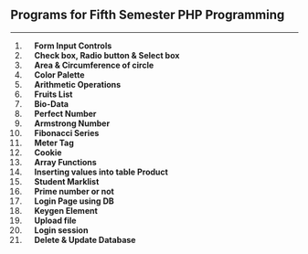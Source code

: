 ## Programs for Fifth Semester PHP Programming

---

01. &emsp; **Form Input Controls**
02. &emsp; **Check box, Radio button & Select box**
03. &emsp; **Area & Circumference of circle**
04. &emsp; **Color Palette**
05. &emsp; **Arithmetic Operations**
06. &emsp; **Fruits List**
07. &emsp; **Bio-Data**
08. &emsp; **Perfect Number**
09. &emsp; **Armstrong Number**
10. &emsp; **Fibonacci Series**
11. &emsp; **Meter Tag**
12. &emsp; **Cookie**
13. &emsp; **Array Functions**
14. &emsp; **Inserting values into table Product**
15. &emsp; **Student Marklist**
16. &emsp; **Prime number or not**
17. &emsp; **Login Page using DB**
18. &emsp; **Keygen Element**
19. &emsp; **Upload file**
20. &emsp; **Login session**
21. &emsp; **Delete & Update Database**
